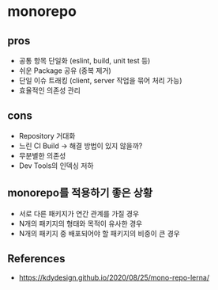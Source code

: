 # monorepo


## pros
- 공통 항목 단일화 (eslint, build, unit test 등)
- 쉬운 Package 공유 (중복 제거)
- 단일 이슈 트래킹 (client, server 작업을 묶어 처리 가능)
- 효율적인 의존성 관리

## cons
- Repository 거대화
- 느린 CI Build -> 해결 방법이 있지 않을까?
- 무분별한 의존성
- Dev Tools의 인덱싱 저하

## monorepo를 적용하기 좋은 상황
- 서로 다른 패키지가 연간 관계를 가질 경우
- N개의 패키지의 형태와 목적이 유사한 경우
- N개의 패키지 중 배포되어야 할 패키지의 비중이 큰 경우

## References
- https://kdydesign.github.io/2020/08/25/mono-repo-lerna/